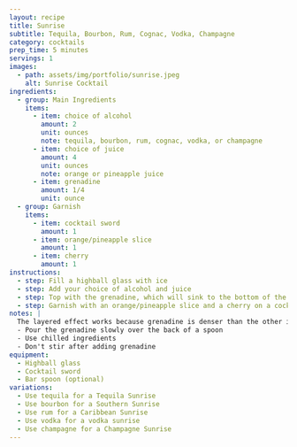 ```yaml
---
layout: recipe
title: Sunrise
subtitle: Tequila, Bourbon, Rum, Cognac, Vodka, Champagne
category: cocktails
prep_time: 5 minutes
servings: 1
images:
  - path: assets/img/portfolio/sunrise.jpeg
    alt: Sunrise Cocktail
ingredients:
  - group: Main Ingredients
    items:
      - item: choice of alcohol
        amount: 2
        unit: ounces
        note: tequila, bourbon, rum, cognac, vodka, or champagne
      - item: choice of juice
        amount: 4
        unit: ounces
        note: orange or pineapple juice
      - item: grenadine
        amount: 1/4
        unit: ounce
  - group: Garnish
    items:
      - item: cocktail sword
        amount: 1
      - item: orange/pineapple slice
        amount: 1
      - item: cherry
        amount: 1
instructions:
  - step: Fill a highball glass with ice
  - step: Add your choice of alcohol and juice
  - step: Top with the grenadine, which will sink to the bottom of the glass, creating a layered effect
  - step: Garnish with an orange/pineapple slice and a cherry on a cocktail sword
notes: |
  The layered effect works because grenadine is denser than the other ingredients. For best results:
  - Pour the grenadine slowly over the back of a spoon
  - Use chilled ingredients
  - Don't stir after adding grenadine
equipment:
  - Highball glass
  - Cocktail sword
  - Bar spoon (optional)
variations:
  - Use tequila for a Tequila Sunrise
  - Use bourbon for a Southern Sunrise
  - Use rum for a Caribbean Sunrise
  - Use vodka for a vodka sunrise
  - Use champagne for a Champagne Sunrise
---
```

